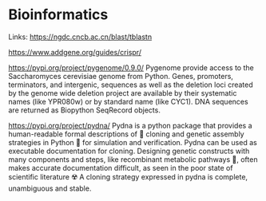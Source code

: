 # Bioinformatics

Links:
https://ngdc.cncb.ac.cn/blast/tblastn

https://www.addgene.org/guides/crispr/

https://pypi.org/project/pygenome/0.9.0/
Pygenome provide access to the Saccharomyces cerevisiae genome from Python. 
Genes, promoters, terminators, and intergenic, sequences as well as the deletion loci created by the genome wide deletion project are available by their systematic names (like YPR080w) or by standard name (like CYC1). 
DNA sequences are returned as Biopython SeqRecord objects.

https://pypi.org/project/pydna/
Pydna is a python package that provides a human-readable formal descriptions of 🧬 cloning and genetic assembly strategies in Python 🐍 for simulation and verification. 
Pydna can be used as executable documentation for cloning.
Designing genetic constructs with many components and steps, like recombinant metabolic pathways 🧫, often makes accurate documentation difficult, as seen in the poor state of scientific literature ☢️
A cloning strategy expressed in pydna is complete, unambiguous and stable.

